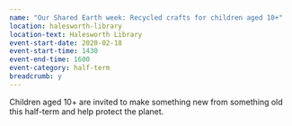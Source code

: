 ```yaml
---
name: "Our Shared Earth week: Recycled crafts for children aged 10+"
location: halesworth-library
location-text: Halesworth Library
event-start-date: 2020-02-18
event-start-time: 1430
event-end-time: 1600
event-category: half-term
breadcrumb: y
---
```


Children aged 10+ are invited to make something new from something old this half-term and help protect the planet.
